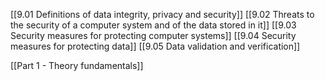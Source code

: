 [[9.01 Definitions of data integrity, privacy and security]]
[[9.02 Threats to the security of a computer system and of  the data stored in it]]
[[9.03 Security measures for protecting computer systems]]
[[9.04 Security measures for protecting data]]
[[9.05 Data validation and verification]]

[[Part 1 - Theory fundamentals]]